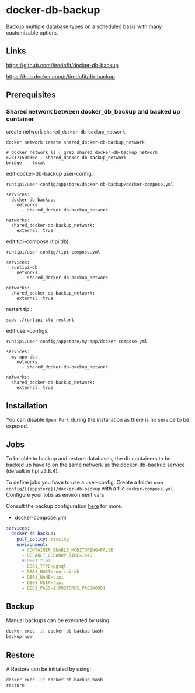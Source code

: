 # docker-db-backup

Backup multiple database types on a scheduled basis with many customizable options.

## Links

<https://github.com/tiredofit/docker-db-backup>

<https://hub.docker.com/r/tiredofit/db-backup>

## Prerequisites

### Shared network between docker_db_backup and backed up container

create network `shared_docker-db-backup_network`:

```
docker network create shared_docker-db-backup_network
```

```
# docker network ls | grep shared_docker-db-backup_network
c2317150d36e   shared_docker-db-backup_network                               bridge    local
```

edit docker-db-backup user-config:

`runtipi/user-config/appstore/docker-db-backup/docker-compose.yml`

```
services:
  docker-db-backup:
    networks:
      - shared_docker-db-backup_network

networks:
  shared_docker-db-backup_network:
    external: true
```

edit tipi-compose (tipi db):

`runtipi/user-config/tipi-compose.yml`

```
services:
  runtipi-db:
    networks:
      - shared_docker-db-backup_network

networks:
  shared_docker-db-backup_network:
    external: true
```

restart tipi:

```
sudo ./runtipi-cli restart
```

edit user-configs:

`runtipi/user-config/appstore/my-app/docker-compose.yml`

```
services:
  my-app-db:
    networks:
      - shared_docker-db-backup_network

networks:
  shared_docker-db-backup_network:
    external: true
```

## Installation

You can disable `Open Port` during the installation as there is no service to be exposed.

















## Jobs

To be able to backup and restore databases, the db containers to be backed up have to on the same network as the docker-db-backup service (default in tipi v3.8.4).

To define jobs you have to use a user-config. Create a folder `user-config/{{appstore}}/docker-db-backup` with a file `docker-compose.yml`. Configure your jobs as environment vars.

Consult the backup configuration [here](https://github.com/tiredofit/docker-db-backup?tab=readme-ov-file#job-backup-options) for more.

- docker-compose.yml

```yml
services:
  docker-db-backup:
    pull_policy: missing
    environment:
      - CONTAINER_ENABLE_MONITORING=FALSE
      - DEFAULT_CLEANUP_TIME=1440
      # DB01 tipi
      - DB01_TYPE=pgsql
      - DB01_HOST=runtipi-db
      - DB01_NAME=tipi
      - DB01_USER=tipi
      - DB01_PASS=${POSTGRES_PASSWORD}
```

## Backup

Manual backups can be executed by using:

```bash
docker exec -it docker-db-backup bash
backup-now
```

## Restore

A Restore can be initiated by using:

```bash
docker exec -it docker-db-backup bash
restore
```
